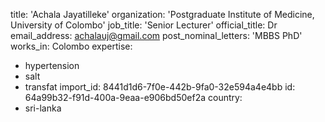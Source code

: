 title: 'Achala Jayatilleke'
organization: 'Postgraduate Institute of Medicine, University of Colombo'
job_title: 'Senior Lecturer'
official_title: Dr
email_address: achalauj@gmail.com
post_nominal_letters: 'MBBS PhD'
works_in: Colombo
expertise:
  - hypertension
  - salt
  - transfat
import_id: 8441d1d6-7f0e-442b-9fa0-32e594a4e4bb
id: 64a99b32-f91d-400a-9eaa-e906bd50ef2a
country:
  - sri-lanka
